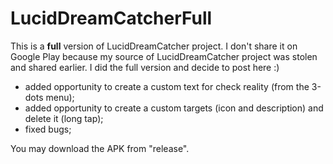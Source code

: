 # LucidDreamCatcherFull
This is a **full** version of LucidDreamCatcher project. 
I don't share it on Google Play because my source of LucidDreamCatcher project was stolen and shared earlier.
I did the full version and decide to post here :)
- added opportunity to create a custom text for check reality (from the 3-dots menu);
- added opportunity to create a custom targets (icon and description) and delete it (long tap);
- fixed bugs;

You may download the APK from "release". 

